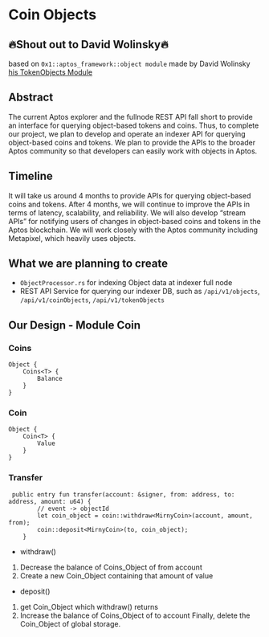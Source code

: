 # Coin Objects
## 🔥Shout out to David Wolinsky🔥 
based on `0x1::aptos_framework::object module` made by David Wolinsky
[his TokenObjects Module](https://github.com/aptos-labs/aptos-core/tree/main/aptos-move/move-examples/token_objects)

## Abstract
The current Aptos explorer and the fullnode REST API fall short to provide an interface for querying object-based tokens and coins. Thus, to complete our project, we plan to develop and operate an indexer API for querying object-based coins and tokens. We plan to provide the APIs to the broader Aptos community so that developers can easily work with objects in Aptos.

## Timeline
It will take us around 4 months to provide APIs for querying object-based coins and tokens. After 4 months, we will continue to improve the APIs in terms of latency, scalability, and reliability. We will also develop “stream APIs” for notifying users of changes in object-based coins and tokens in the Aptos blockchain. We will work closely with the Aptos community including Metapixel, which heavily uses objects.

## What we are planning to create
- `ObjectProcessor.rs` for indexing Object data at indexer full node
- REST API Service for querying our indexer DB, such as `/api/v1/objects`, `/api/v1/coinObjects`, `/api/v1/tokenObjects`

## Our Design - Module Coin
### Coins 
```
Object {
    Coins<T> {
        Balance
    }
}
```
### Coin
```
Object {
    Coin<T> {
        Value
    }
}
```

### Transfer 
```
 public entry fun transfer(account: &signer, from: address, to: address, amount: u64) {
        // event -> objectId
        let coin_object = coin::withdraw<MirnyCoin>(account, amount, from);
        coin::deposit<MirnyCoin>(to, coin_object);
    } 
```
- withdraw()
1. Decrease the balance of Coins_Object of from account
2. Create a new Coin_Object containing that amount of value
- deposit()
 1. get Coin_Object which withdraw() returns
 2. Increase the balance of Coins_Object of to account
  Finally, delete the Coin_Object of global storage. 
